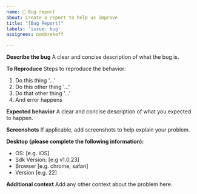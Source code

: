 ```yaml
---
name: 🐛 Bug report
about: Create a report to help us improve
title: "[Bug Report]"
labels: 'issue: bug'
assignees: nombrekeff

---
```


**Describe the bug**
A clear and concise description of what the bug is.

**To Reproduce**
Steps to reproduce the behavior:
1. Do this thing '...'
2. Do this other thing '...'
3. Do that other  thing '...'
4. And error happens


**Expected behavior**
A clear and concise description of what you expected to happen.

**Screenshots**
If applicable, add screenshots to help explain your problem.

**Desktop (please complete the following information):**
 - OS: [e.g. iOS]
 - Sdk Version: [e.g v1.0.23]
 - Browser [e.g. chrome, safari]
 - Version [e.g. 22]

**Additional context**
Add any other context about the problem here.
